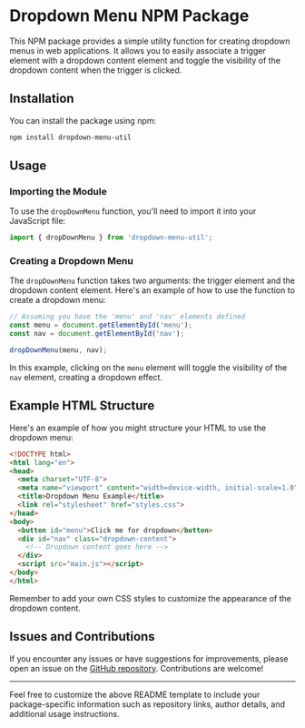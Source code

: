 # Dropdown Menu NPM Package

This NPM package provides a simple utility function for creating dropdown menus in web applications. It allows you to easily associate a trigger element with a dropdown content element and toggle the visibility of the dropdown content when the trigger is clicked.

## Installation

You can install the package using npm:

```bash
npm install dropdown-menu-util
```

## Usage

### Importing the Module

To use the `dropDownMenu` function, you'll need to import it into your JavaScript file:

```javascript
import { dropDownMenu } from 'dropdown-menu-util';
```

### Creating a Dropdown Menu

The `dropDownMenu` function takes two arguments: the trigger element and the dropdown content element. Here's an example of how to use the function to create a dropdown menu:

```javascript
// Assuming you have the 'menu' and 'nav' elements defined
const menu = document.getElementById('menu');
const nav = document.getElementById('nav');

dropDownMenu(menu, nav);
```

In this example, clicking on the `menu` element will toggle the visibility of the `nav` element, creating a dropdown effect.

## Example HTML Structure

Here's an example of how you might structure your HTML to use the dropdown menu:

```html
<!DOCTYPE html>
<html lang="en">
<head>
  <meta charset="UTF-8">
  <meta name="viewport" content="width=device-width, initial-scale=1.0">
  <title>Dropdown Menu Example</title>
  <link rel="stylesheet" href="styles.css">
</head>
<body>
  <button id="menu">Click me for dropdown</button>
  <div id="nav" class="dropdown-content">
    <!-- Dropdown content goes here -->
  </div>
  <script src="main.js"></script>
</body>
</html>
```

Remember to add your own CSS styles to customize the appearance of the dropdown content.

## Issues and Contributions

If you encounter any issues or have suggestions for improvements, please open an issue on the [GitHub repository](https://github.com/LaythAlqadhi/dropdown-menu-util). Contributions are welcome!

---

Feel free to customize the above README template to include your package-specific information such as repository links, author details, and additional usage instructions.